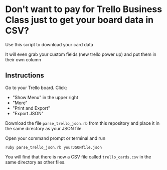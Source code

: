 # Don't want to pay for Trello Business Class just to get your board data in CSV?

Use this script to download your card data

It will even grab your custom fields (new trello power up) and put them in their own column

## Instructions

Go to your Trello board. Click:

- "Show Menu" in the upper right
- "More"
- "Print and Export"
- "Export JSON"

Download the file `parse_trello_json.rb` from this repository and place it in the same directory as your JSON file.

Open your command prompt or terminal and run

`ruby parse_trello_json.rb yourJSONfile.json`

You will find that there is now a CSV file called `trello_cards.csv` in the same directory as other files.

